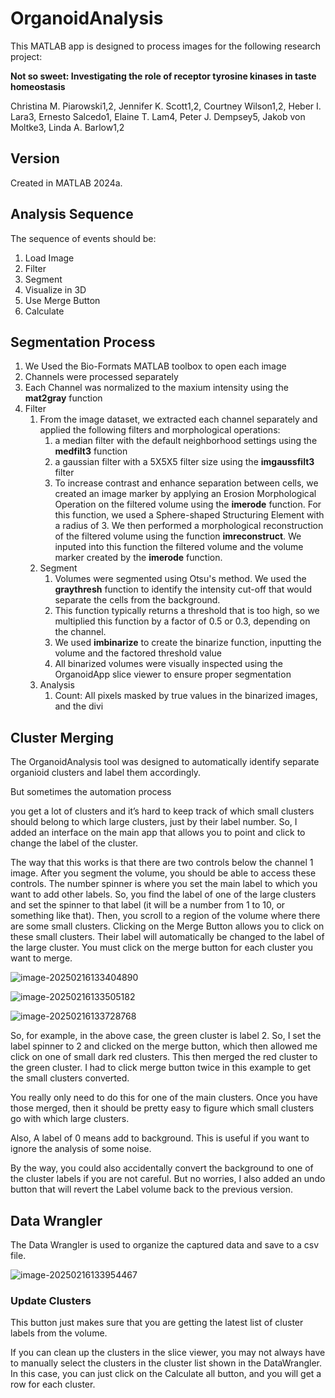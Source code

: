 # OrganoidAnalysis
 This  MATLAB app is designed to process images for the following research project:

**Not so sweet: Investigating the role of receptor tyrosine kinases in taste homeostasis**

Christina M. Piarowski1,2, Jennifer K. Scott1,2, Courtney Wilson1,2, Heber I. Lara3, Ernesto Salcedo1, Elaine T. Lam4, Peter J. Dempsey5, Jakob von Moltke3, Linda A. Barlow1,2



## Version

Created in MATLAB 2024a.



## Analysis Sequence

The sequence of events should be:

1. Load Image
2. Filter
3. Segment
4. Visualize in 3D
5. Use Merge Button
6. Calculate

## Segmentation Process

1. We Used the Bio-Formats MATLAB toolbox to open each image 
2. Channels were processed separately
3. Each Channel was normalized to the maxium intensity using the **mat2gray** function
4. Filter
   1. From the image dataset, we extracted each channel separately and applied the following filters and morphological operations:
      1. a median filter with the default neighborhood settings using the **medfilt3** function
      2. a gaussian filter with a 5X5X5 filter size using the **imgaussfilt3** filter 
      3. To increase contrast and enhance separation between cells, we created an image marker by applying an Erosion Morphological Operation on the filtered volume using the **imerode** function. For this function, we used a Sphere-shaped Structuring Element with a radius of 3. We then performed  a morphological reconstruction of the filtered volume using the function **imreconstruct**. We inputed into this function the filtered volume and the volume marker created by the **imerode** function.
   2. Segment
      1.  Volumes were segmented using Otsu's method. We used the **graythresh** function to identify the intensity cut-off that would separate the cells from the background.
      2.  This function typically returns a threshold that is too high, so we multiplied this function by a factor of 0.5 or 0.3, depending on the channel.
      3.  We used **imbinarize** to create the binarize function, inputting the volume and the factored threshold value
      4.  All binarized volumes were visually inspected using the OrganoidApp slice viewer to ensure proper segmentation
   3. Analysis
      1. Count: All pixels masked by true values in the binarized images, and the divi

## Cluster Merging

The OrganoidAnalysis tool was designed to automatically identify separate organioid clusters and label them accordingly. 

But sometimes the automation process

you get a lot of clusters and it’s hard to keep track of which small clusters should belong to which large clusters, just by their label number. So, I added an interface on the main app that allows you to point and click to change the label of the cluster. 

 The way that this works is that there are two controls below the channel 1 image. After you segment the volume, you should be able to access these controls. The number spinner is where you set the main label to which you want to add other labels. So, you find the label of one of the large clusters and set the spinner to that label (it will be a number from 1 to 10, or something like that). Then, you scroll to a region of the volume where there are some small clusters. Clicking on the Merge Button allows you to click on these small clusters. Their label will automatically be changed to the label of the large cluster. You must click on the merge button for each cluster you want to merge.

![image-20250216133404890](/Users/ernesto/github/OrganoidAnalysis/assets/image-20250216133404890.png)

![image-20250216133505182](/Users/ernesto/github/OrganoidAnalysis/assets/image-20250216133505182.png)

![image-20250216133728768](/Users/ernesto/github/OrganoidAnalysis/assets/image-20250216133728768.png)

So, for example, in the above case, the green cluster is label 2. So, I set the label spinner to 2 and clicked on the merge button, which then allowed me click on one of small dark red clusters. This then merged the red cluster to the green cluster. I had to click merge button twice in this example to get the small clusters converted. 

 

You really only need to do this for one of the main clusters. Once you have those merged, then it should be pretty easy to figure which small clusters go with which large clusters. 

 

Also, A label of 0 means add to background. This is useful if you want to ignore the analysis of some noise.

 

By the way, you could also accidentally convert the background to one of the cluster labels if you are not careful. But no worries, I also added an undo button that will revert the Label volume back to the previous version. 

## Data Wrangler

The Data Wrangler is used to organize the captured data and save to a csv file. 

![image-20250216133954467](/Users/ernesto/github/OrganoidAnalysis/assets/image-20250216133954467.png)

### Update Clusters

This button just makes sure that you are getting the latest list of cluster labels from the volume. 

 If you can clean up the clusters in the slice viewer, you may not always have to manually select the clusters in the cluster list shown in the DataWrangler. In this case, you can just click on the Calculate all button, and you will get a row for each cluster. 

